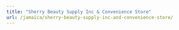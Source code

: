 ```yaml
---
title: "Sherry Beauty Supply Inc & Convenience Store"
url: /jamaica/sherry-beauty-supply-inc-and-convenience-store/
---
```

